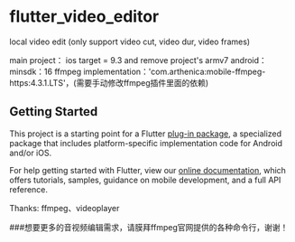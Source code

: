# flutter_video_editor

local video edit (only support video cut, video dur, video frames)

main project：
ios target = 9.3 and remove project's armv7
android：minsdk：16 ffmpeg implementation：'com.arthenica:mobile-ffmpeg-https:4.3.1.LTS'，(需要手动修改ffmpeg插件里面的依赖)

## Getting Started

This project is a starting point for a Flutter
[plug-in package](https://flutter.dev/developing-packages/),
a specialized package that includes platform-specific implementation code for
Android and/or iOS.

For help getting started with Flutter, view our 
[online documentation](https://flutter.dev/docs), which offers tutorials, 
samples, guidance on mobile development, and a full API reference.

Thanks:
  ffmpeg、videoplayer

###想要更多的音视频编辑需求，请膜拜ffmpeg官网提供的各种命令行，谢谢！